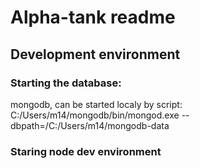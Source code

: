 # Alpha-tank readme

## Development environment 

### Starting the database:
mongodb, can be started localy by script:
C:/Users/m14/mongodb/bin/mongod.exe --dbpath=/C:/Users/m14/mongodb-data

### Staring node dev environment 